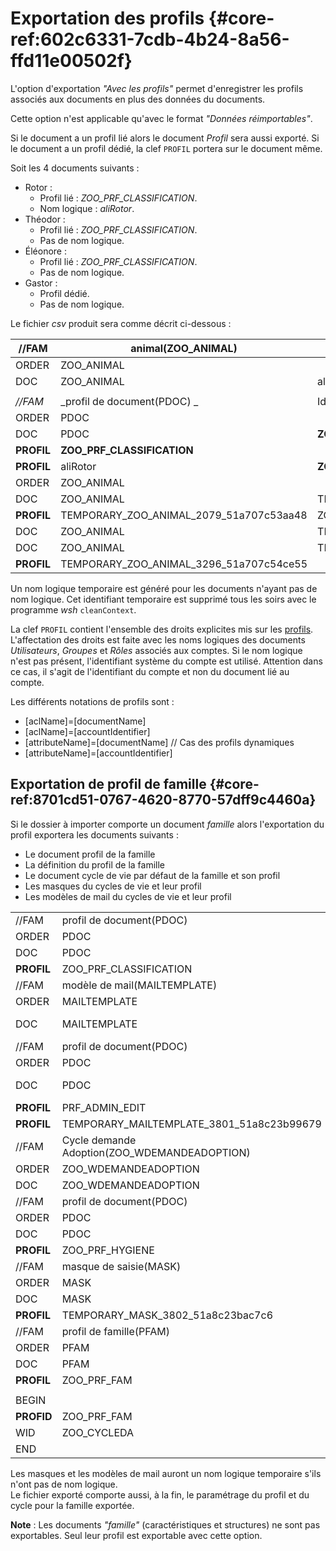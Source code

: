 # Exportation des profils  {#core-ref:602c6331-7cdb-4b24-8a56-ffd11e00502f}

L'option d'exportation _"Avec les profils"_ permet d'enregistrer les profils
associés aux documents en plus des données du documents.

Cette option n'est applicable qu'avec le format _"Données réimportables"_.

Si le document a un profil lié alors le document _Profil_ sera aussi exporté.
Si le document a un profil dédié, la clef `PROFIL` portera sur le document même.

Soit les 4 documents suivants :

*   Rotor :
    *   Profil lié : _ZOO_PRF_CLASSIFICATION_.
    *   Nom logique : _aliRotor_.
*   Théodor :
    *   Profil lié : _ZOO_PRF_CLASSIFICATION_.
    *   Pas de nom logique.
*   Éléonore :
    *   Profil lié : _ZOO_PRF_CLASSIFICATION_.
    *   Pas de nom logique.
*   Gastor :
    *   Profil dédié.
    *   Pas de nom logique.

Le fichier _csv_ produit sera comme décrit ci-dessous :

|   //FAM    |            animal(ZOO_ANIMAL)           |               Identifiant               | Dossier |        nom         |       espèce       |       classe       |             |
| ---------- | --------------------------------------- | --------------------------------------- | ------- | ------------------ | ------------------ | ------------------ | ----------- |
| ORDER      | ZOO_ANIMAL                              |                                         |         | an_nom             | an_espece          | an_classe          |             |
| DOC        | ZOO_ANIMAL                              | aliRotor                                |         | Rotor              | ZOO_ESP_ALLI       | Reptilia           |             |
|            |                                         |                                         |         |                    |                    |                    |             |
| _//FAM_    | _profil de document(PDOC) _             | Identifiant                             | Dossier | titre              | description        | family id          | famille     |
| ORDER      | PDOC                                    |                                         |         | ba_title           | prf_desc           | dpdoc_famid        | dpdoc_fam   |
| DOC        | PDOC                                    | __ZOO_PRF_CLASSIFICATION__              |         | Classification     |                    |                    |             |
| __PROFIL__ | __ZOO_PRF_CLASSIFICATION__              |                                         |         | view=ZOO_ROLE_VETO | edit=ZOO_ROLE_VETO | view=ZOO_ROLE_SURV | view=GADMIN |
| __PROFIL__ | aliRotor                                | __ZOO_PRF_CLASSIFICATION__              |         |                    |                    |                    |             |
| ORDER      | ZOO_ANIMAL                              |                                         |         | an_nom             | an_espece          | an_classe          |             |
| DOC        | ZOO_ANIMAL                              | TEMPORARY_ZOO_ANIMAL_2079_51a707c53aa48 |         | Théodor            | ZOO_ESP_ALLI       | Reptilia           |             |
| __PROFIL__ | TEMPORARY_ZOO_ANIMAL_2079_51a707c53aa48 | ZOO_PRF_CLASSIFICATION                  |         |                    |                    |                    |             |
| DOC        | ZOO_ANIMAL                              | TEMPORARY_ZOO_ANIMAL_2080_51a707c54ae36 |         | Éléonore           | ZOO_ESP_ALLI       | Reptilia           |             |
| DOC        | ZOO_ANIMAL                              | TEMPORARY_ZOO_ANIMAL_3296_51a707c54ce55 | Gastor  | ZOO_ESP_ALLI       | Reptilia           |                    |             |
| __PROFIL__ | TEMPORARY_ZOO_ANIMAL_3296_51a707c54ce55 |                                         |         | view=ZOO_ROLE_SURV | view=ZOO_ROLE_VETO | edit=ZOO_ROLE_VETO |             |

Un nom logique temporaire est généré pour les documents n'ayant pas de nom
logique. Cet identifiant temporaire est supprimé tous les soirs avec le
programme _wsh_ `cleanContext`.

La clef `PROFIL` contient l'ensemble des droits explicites mis sur les
[profils][profilage]. L'affectation des droits est faite avec les noms
logiques des documents _Utilisateurs_,  _Groupes_ et _Rôles_ associés aux
comptes. Si le nom logique n'est pas présent, l'identifiant système du compte
est utilisé. Attention dans ce cas, il s'agit de l'identifiant du compte et non
du document lié au compte.

Les différents notations de profils sont :

*   [aclName]=[documentName]
*   [aclName]=[accountIdentifier]
*   [attributeName]=[documentName] // Cas des profils dynamiques
*   [attributeName]=[accountIdentifier]

## Exportation de profil de famille {#core-ref:8701cd51-0767-4620-8770-57dff9c4460a}

Si le dossier à importer comporte un document _famille_ alors l'exportation du
profil exportera les documents suivants :

*   Le document profil de la famille 
*   La définition du profil de la famille
*   Le document cycle de vie par défaut de la famille et son profil
*   Les masques du cycles de vie et leur profil
*   Les modèles de mail du cycles de vie et leur profil

|            |                                              |                                           |         |                   |                                      |
| ---------- | -------------------------------------------- | ----------------------------------------- | ------- | ----------------- | ------------------------------------ |
| //FAM      | profil de document(PDOC)                     | Identifiant                               | Dossier | titre             | description                          |
| ORDER      | PDOC                                         |                                           |         | ba_title          | prf_desc                             |
| DOC        | PDOC                                         | ZOO_PRF_CLASSIFICATION                    |         | Classification    |                                      |
| __PROFIL__ | ZOO_PRF_CLASSIFICATION                       |                                           |         | view=GADMIN       | viewacl=GADMIN                       |
| //FAM      | modèle de mail(MAILTEMPLATE)                 | Identifiant                               | Dossier | Titre             | Famille                              |
| ORDER      | MAILTEMPLATE                                 |                                           |         | tmail_title       | tmail_family                         |
| DOC        | MAILTEMPLATE                                 | TEMPORARY_MAILTEMPLATE_3801_51a8c23b99679 |         | Couriel rédacteur | ZOO_DEMANDEADOPTION                  |
| //FAM      | profil de document(PDOC)                     | Identifiant                               | Dossier | titre             | description                          |
| ORDER      | PDOC                                         |                                           |         | ba_title          | prf_desc                             |
| DOC        | PDOC                                         | PRF_ADMIN_EDIT                            |         | Administration    | lecture seule sauf pour groupe admin |
| __PROFIL__ | PRF_ADMIN_EDIT                               |                                           |         | view=GDEFAULT     | edit=GADMIN                          |
| __PROFIL__ | TEMPORARY_MAILTEMPLATE_3801_51a8c23b99679    | PRF_ADMIN_EDIT                            |         |                   |                                      |
| //FAM      | Cycle demande Adoption(ZOO_WDEMANDEADOPTION) | Identifiant                               | Dossier | titre             | description                          |
| ORDER      | ZOO_WDEMANDEADOPTION                         |                                           |         | ba_title          | wf_desc                              |
| DOC        | ZOO_WDEMANDEADOPTION                         | ZOO_CYCLEDA                               |         | Défaut            |                                      |
| //FAM      | profil de document(PDOC)                     | Identifiant                               | Dossier | titre             | description                          |
| ORDER      | PDOC                                         |                                           |         | ba_title          | prf_desc                             |
| DOC        | PDOC                                         | ZOO_PRF_HYGIENE                           |         | Hygiène           |                                      |
| __PROFIL__ | ZOO_PRF_HYGIENE                              |                                           |         | view=GADMIN       | viewacl=GADMIN                       |
| //FAM      | masque de saisie(MASK)                       | Identifiant                               | Dossier | titre             | Famille                              |
| ORDER      | MASK                                         |                                           |         | ba_title          | msk_famid                            |
| DOC        | MASK                                         | TEMPORARY_MASK_3802_51a8c23bac7c6         |         | Initialisé        | ZOO_DEMANDEADOPTION                  |
| __PROFIL__ | TEMPORARY_MASK_3802_51a8c23bac7c6            | PRF_ADMIN_EDIT                            |         |                   |                                      |
| //FAM      | profil de famille(PFAM)                      | Identifiant                               | Dossier | titre             | description                          |
| ORDER      | PFAM                                         |                                           |         | ba_title          | prf_desc                             |
| DOC        | PFAM                                         | ZOO_PRF_FAM                               |         | Profil Zoo        | Pour les familles du zoo             |
| __PROFIL__ | ZOO_PRF_FAM                                  |                                           |         | edit=GADMIN       | viewacl=GADMIN                       |
|            |                                              |                                           |         |                   |                                      |
| BEGIN      |                                              |                                           |         |                   | ZOO_DEMANDEADOPTION                  |
| __PROFID__ | ZOO_PRF_FAM                                  |                                           |         |                   |                                      |
| WID        | ZOO_CYCLEDA                                  |                                           |         |                   |                                      |
| END        |                                              |                                           |         |                   |                                      |

Les masques et les modèles de mail auront un nom logique temporaire s'ils n'ont
pas de nom logique.  
Le fichier exporté comporte aussi, à la fin, le paramétrage du profil et du
cycle pour la famille exportée.

**Note** : Les documents _"famille"_ (caractéristiques et structures) ne sont
 pas exportables. Seul leur profil est exportable avec cette option.

<!-- links -->
[profilage]: #core-ref:ce576351-dbe6-45d1-8097-f9573502b651